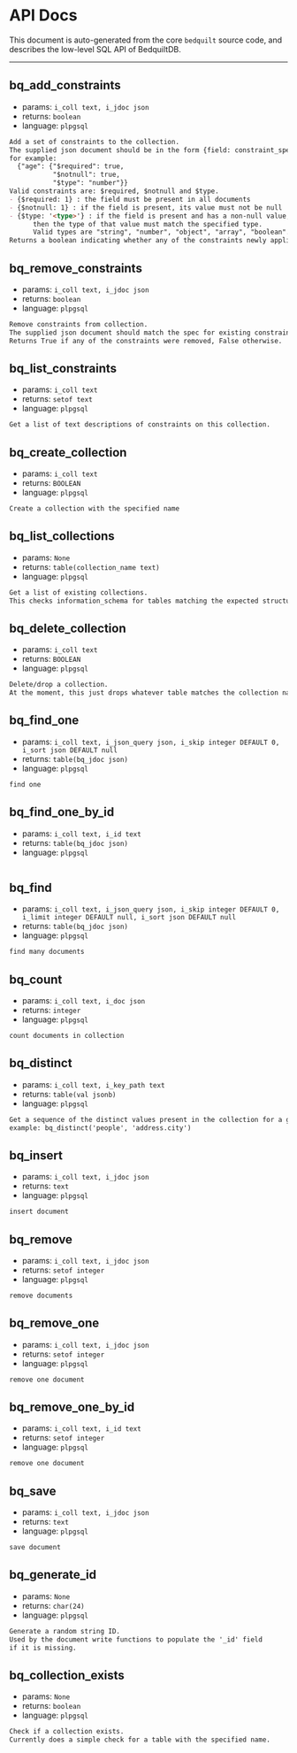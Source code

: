# API Docs

This document is auto-generated from the core `bedquilt` source code, and describes the low-level SQL API of BedquiltDB.

---- ---- ---- ----




## bq\_add\_constraints

- params: `i_coll text, i_jdoc json`
- returns: `boolean`
- language: `plpgsql`

```markdown
Add a set of constraints to the collection.
The supplied json document should be in the form {field: constraint_spec},
for example:
  {"age": {"$required": true,
           "$notnull": true,
           "$type": "number"}}
Valid constraints are: $required, $notnull and $type.
- {$required: 1} : the field must be present in all documents
- {$notnull: 1} : if the field is present, its value must not be null
- {$type: '<type>'} : if the field is present and has a non-null value,
      then the type of that value must match the specified type.
      Valid types are "string", "number", "object", "array", "boolean".
Returns a boolean indicating whether any of the constraints newly applied.

```



## bq\_remove\_constraints

- params: `i_coll text, i_jdoc json`
- returns: `boolean`
- language: `plpgsql`

```markdown
Remove constraints from collection.
The supplied json document should match the spec for existing constraints.
Returns True if any of the constraints were removed, False otherwise.

```



## bq\_list\_constraints

- params: `i_coll text`
- returns: `setof text`
- language: `plpgsql`

```markdown
Get a list of text descriptions of constraints on this collection.

```





## bq\_create\_collection

- params: `i_coll text`
- returns: `BOOLEAN`
- language: `plpgsql`

```markdown
Create a collection with the specified name

```



## bq\_list\_collections

- params: `None`
- returns: `table(collection_name text)`
- language: `plpgsql`

```markdown
Get a list of existing collections.
This checks information_schema for tables matching the expected structure.

```



## bq\_delete\_collection

- params: `i_coll text`
- returns: `BOOLEAN`
- language: `plpgsql`

```markdown
Delete/drop a collection.
At the moment, this just drops whatever table matches the collection name.

```





## bq\_find\_one

- params: `i_coll text, i_json_query json, i_skip integer DEFAULT 0, i_sort json DEFAULT null`
- returns: `table(bq_jdoc json)`
- language: `plpgsql`

```markdown
find one

```



## bq\_find\_one\_by\_id

- params: `i_coll text, i_id text`
- returns: `table(bq_jdoc json)`
- language: `plpgsql`

```markdown

```



## bq\_find

- params: `i_coll text, i_json_query json, i_skip integer DEFAULT 0, i_limit integer DEFAULT null, i_sort json DEFAULT null`
- returns: `table(bq_jdoc json)`
- language: `plpgsql`

```markdown
find many documents

```



## bq\_count

- params: `i_coll text, i_doc json`
- returns: `integer`
- language: `plpgsql`

```markdown
count documents in collection

```



## bq\_distinct

- params: `i_coll text, i_key_path text`
- returns: `table(val jsonb)`
- language: `plpgsql`

```markdown
Get a sequence of the distinct values present in the collection for a given key,
example: bq_distinct('people', 'address.city')

```





## bq\_insert

- params: `i_coll text, i_jdoc json`
- returns: `text`
- language: `plpgsql`

```markdown
insert document

```



## bq\_remove

- params: `i_coll text, i_jdoc json`
- returns: `setof integer`
- language: `plpgsql`

```markdown
remove documents

```



## bq\_remove\_one

- params: `i_coll text, i_jdoc json`
- returns: `setof integer`
- language: `plpgsql`

```markdown
remove one document

```



## bq\_remove\_one\_by\_id

- params: `i_coll text, i_id text`
- returns: `setof integer`
- language: `plpgsql`

```markdown
remove one document

```



## bq\_save

- params: `i_coll text, i_jdoc json`
- returns: `text`
- language: `plpgsql`

```markdown
save document

```





## bq\_generate\_id 

- params: `None`
- returns: `char(24)`
- language: `plpgsql`

```markdown
Generate a random string ID.
Used by the document write functions to populate the '_id' field
if it is missing.

```



## bq\_collection\_exists 

- params: `None`
- returns: `boolean`
- language: `plpgsql`

```markdown
Check if a collection exists.
Currently does a simple check for a table with the specified name.

```

